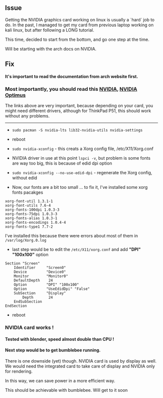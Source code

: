 Issue
---
Getting the NVIDIA graphics card working on linux is usually a \`hard\` job to do. In the past, I managed to get my card from previous laptop working on kali linux, but after following a LONG tutorial.

This time, decided to start from the bottom, and go one step at the time.

Will be starting with the arch docs on NVIDIA.

Fix
-----

#### It's important to read the documentation from arch website first.
### Most importantly, you should read this [NVIDIA](https://wiki.archlinux.org/index.php/NVIDIA), [NVIDIA Optimus](https://wiki.archlinux.org/index.php/NVIDIA_Optimus) 
The links above are very important, because depending on your card, you might need different drivers, although for ThinkPad P51, this should work without any problems.

---------------------



- `sudo pacman -S nvidia-lts lib32-nvidia-utils nvidia-settings`
- reboot

- `sudo nvidia-xconfig` - this creats a  Xorg config file, /etc/X11/Xorg.conf

- NVIDIA driver in use at this point `lspci -v`, but problem is some fonts are way too big, this is because of edid dpi option

-  `sudo nvidia-xconfig --no-use-edid-dpi` - regenerate the Xorg config, without edid

- Now, our fonts are a bit too small ... to fix it, I've installed some xorg fonts pacakges

```
xorg-font-util 1.3.1-1
xorg-font-utils 7.6-4
xorg-fonts-100dpi 1.0.3-3
xorg-fonts-75dpi 1.0.3-3
xorg-fonts-alias 1.0.3-1
xorg-fonts-encodings 1.0.4-4
xorg-fonts-type1 7.7-2
```
I've installed this because there were errors about most of them in `/var/log/Xorg.0.log`



- last step would be to edit the `/etc/X11/xorg.conf` and add **"DPI" "100x100"** option

```
Section "Screen"
    Identifier     "Screen0"
    Device         "Device0"
    Monitor        "Monitor0"
    DefaultDepth    24
    Option         "DPI" "100x100"
    Option         "UseEdidDpi" "False"
    SubSection     "Display"
        Depth       24
    EndSubSection
EndSection
```
- reboot

### NVIDIA card works !

#### Tested with blender, speed almost double than CPU !

#### Next step would be to get bumblebee running.

There is one downside (yet) though. NVIDIA card is used by display as well. We would need the integrated card to take care of display and NVIDIA only for rendering.

In this way, we can save power in a more efficient way.

This should be achievable with bumblebee. Will get to it soon
